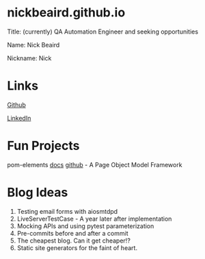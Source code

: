 # nickbeaird.github.io

Title: (currently) QA Automation Engineer and seeking opportunities

Name: Nick Beaird

Nickname: Nick

# Links

[Github](https://github.com/nickbeaird/nickbeaird.github.io)

[LinkedIn](https://www.linkedin.com/in/nbeaird/)

# Fun Projects

pom-elements [docs](https://nickbeaird.github.io/pom-elements/) [github](https://github.com/nickbeaird/pom-elements) - A Page Object Model Framework

# Blog Ideas

1. Testing email forms with aiosmtdpd
1. LiveServerTestCase - A year later after implementation
1. Mocking APIs and using pytest parameterization
1. Pre-commits before and after a commit
1. The cheapest blog. Can it get cheaper!? 
1. Static site generators for the faint of heart.
